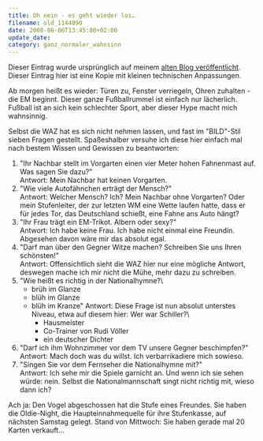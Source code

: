 ```yaml
---
title: Oh nein - es geht wieder los…
filename: old_1144090
date: 2008-06-06T13:45:00+02:00
update_date:
category: ganz_normaler_wahnsinn
---
```

Dieser Eintrag wurde ursprünglich auf meinem [alten Blog veröffentlicht](https://stu.blogger.de/stories/1144090/). Dieser Eintrag hier ist eine Kopie mit kleinen technischen Anpassungen.

Ab morgen heißt es wieder: Türen zu, Fenster verriegeln,  Ohren zuhalten - die EM beginnt. Dieser ganze Fußballrummel ist einfach nur lächerlich. Fußball ist an sich kein schlechter Sport, aber dieser Hype macht mich wahnsinnig.

Selbst die WAZ hat es sich nicht nehmen lassen, und fast im "BILD"-Stil sieben Fragen gestellt. Spaßeshalber versuhe ich diese hier einfach mal nach bestem Wissen und Gewissen zu beantworten:
1. "Ihr Nachbar stellt im Vorgarten einen vier Meter hohen Fahnenmast auf. Was sagen Sie dazu?"\
    Antwort: Mein Nachbar hat keinen Vorgarten.
2. "Wie viele Autofähnchen erträgt der Mensch?"\
    Antwort: Welcher Mensch? Ich? Mein Nachbar ohne Vorgarten? Oder mein Stufenleiter, der zur letzten WM eine Wette laufen hatte, dass er für jedes Tor, das Deutschland schießt, eine Fahne ans Auto hängt?
3. "Ihr Frau trägt ein EM-Trikot. Albern oder sexy?"\
    Antwort: Ich habe keine Frau. Ich habe nicht einmal eine Freundin. Abgesehen davon wäre mir das absolut egal.
4. "Darf man über den Gegner Witze machen? Schreiben Sie uns Ihren schönsten!"\
    Antwort: Offensichtlich sieht die WAZ hier nur eine mögliche Antwort, deswegen mache ich mir nicht die Mühe, mehr dazu zu schreiben.
5. "Wie heißt es richtig in der Nationalhymne?\
    - brüh im Glanze
    - blüh im Glanze
    - blüh im Kranze"
    Antwort: Diese Frage ist nun absolut unterstes Niveau, etwa auf diesem hier: Wer war Schiller?\
        - Hausmeister
        - Co-Trainer von Rudi Völler
        - ein deutscher Dichter
6. "Darf ich ihm Wohnzimmer vor dem TV unsere Gegner beschimpfen?"\
    Antwort: Mach doch was du willst. Ich verbarrikadiere mich sowieso.
7. "Singen Sie vor dem Fernseher die Nationalhymne mit?"\
    Antwort: Ich sehe mir die Spiele garnicht an. Und wenn ich sie sehen würde: nein. Selbst die Nationalmannschaft singt nicht richtig mit, wieso dann ich?

Ach ja: Den Vogel abgeschossen hat die Stufe eines Freundes. Sie haben die Oldie-Night, die Haupteinnahmequelle für ihre Stufenkasse, auf nächsten Samstag gelegt. Stand von Mittwoch: Sie haben gerade mal 20 Karten verkauft…
